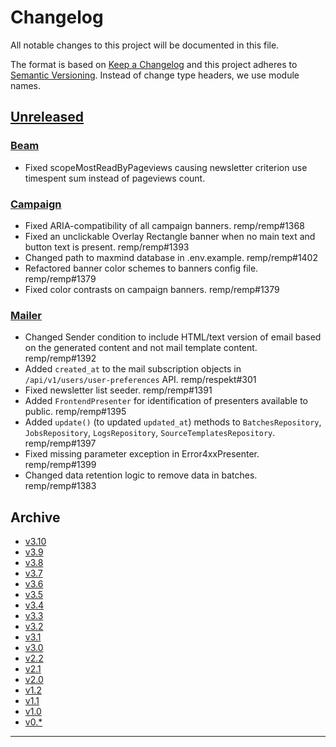 # Changelog

All notable changes to this project will be documented in this file.

The format is based on [Keep a Changelog](http://keepachangelog.com/) and this project adheres to [Semantic Versioning](http://semver.org/). Instead of change type headers, we use module names.

## [Unreleased]

### [Beam]

- Fixed scopeMostReadByPageviews causing newsletter criterion use timespent sum instead of pageviews count.

### [Campaign]

- Fixed ARIA-compatibility of all campaign banners. remp/remp#1368
- Fixed an unclickable Overlay Rectangle banner when no main text and button text is present. remp/remp#1393
- Changed path to maxmind database in .env.example. remp/remp#1402
- Refactored banner color schemes to banners config file. remp/remp#1379
- Fixed color contrasts on campaign banners. remp/remp#1379

### [Mailer]

- Changed Sender condition to include HTML/text version of email based on the generated content and not mail template content. remp/remp#1392
- Added `created_at` to the mail subscription objects in `/api/v1/users/user-preferences` API. remp/respekt#301
- Fixed newsletter list seeder. remp/remp#1391
- Added `FrontendPresenter` for identification of presenters available to public. remp/remp#1395
- Added `update()` (to updated `updated_at`) methods to `BatchesRepository`, `JobsRepository`, `LogsRepository`, `SourceTemplatesRepository`. remp/remp#1397
- Fixed missing parameter exception in Error4xxPresenter. remp/remp#1399
- Changed data retention logic to remove data in batches. remp/remp#1383

## Archive

- [v3.10](./changelogs/CHANGELOG-v3.10.md)
- [v3.9](./changelogs/CHANGELOG-v3.9.md)
- [v3.8](./changelogs/CHANGELOG-v3.8.md)
- [v3.7](./changelogs/CHANGELOG-v3.7.md)
- [v3.6](./changelogs/CHANGELOG-v3.6.md)
- [v3.5](./changelogs/CHANGELOG-v3.5.md)
- [v3.4](./changelogs/CHANGELOG-v3.4.md)
- [v3.3](./changelogs/CHANGELOG-v3.3.md)
- [v3.2](./changelogs/CHANGELOG-v3.2.md)
- [v3.1](./changelogs/CHANGELOG-v3.1.md)
- [v3.0](./changelogs/CHANGELOG-v3.0.md)
- [v2.2](./changelogs/CHANGELOG-v2.2.md)
- [v2.1](./changelogs/CHANGELOG-v2.1.md)
- [v2.0](./changelogs/CHANGELOG-v2.0.md)
- [v1.2](./changelogs/CHANGELOG-v1.2.md)
- [v1.1](./changelogs/CHANGELOG-v1.1.md)
- [v1.0](./changelogs/CHANGELOG-v1.0.md)
- [v0.*](./changelogs/CHANGELOG-v0.md)

---

[Beam]: https://github.com/remp2020/remp/tree/master/Beam
[Campaign]: https://github.com/remp2020/remp/tree/master/Campaign
[Mailer]: https://github.com/remp2020/remp/tree/master/Mailer
[Sso]: https://github.com/remp2020/remp/tree/master/Sso
[Segments]: https://github.com/remp2020/remp/tree/master/Beam/go/cmd/segments
[Tracker]: https://github.com/remp2020/remp/tree/master/Beam/go/cmd/tracker

[Unreleased]: https://github.com/remp2020/remp/compare/3.2.0...master
